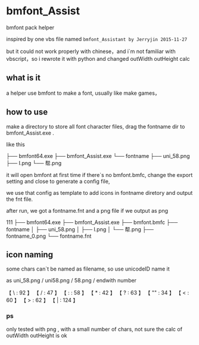 # bmfont_Assist
bmfont pack helper

inspired by one vbs file named `bmfont_Assistant by Jerryjin 2015-11-27`

but it could not work properly with chinese，and i`m not familiar with vbscript，so i rewrote it with python and changed outWidth outHeight calc

## what is it

a helper use bmfont to make a font,  usually like make games，

## how to use

make a directory to store all font character files, drag the fontname dir to bmfont_Assist.exe .

like this

├── bmfont64.exe
├── bmfont_Assist.exe
└── fontname
    ├── uni_58.png
    ├── I.png
    └── 帮.png



it will open bmfont at first time if there`s no bmfont.bmfc, change the export setting and close to generate a config file,

we use that config as template to add icons in fontname diretory and output the fnt file.

after run, we got a fontname.fnt and a png file if we output as png

111
├── bmfont64.exe
├── bmfont_Assist.exe
├── bmfont.bmfc
├── fontname
│   ├── uni_58.png
│   ├── I.png
│   └── 帮.png
├── fontname_0.png
└── fontname.fnt



## icon naming

some chars can`t be named as filename,  so use unicodeID name it

as uni_58.png / uni58.png / 58.png / endwith number

【 \ : 92 】 【 / : 47 】 【 : : 58 】 【 * : 42 】 【 ? : 63 】 【 "" : 34 】 【 < : 60 】 【 > : 62 】 【 | : 124 】



### ps

only tested with png , with a small number of chars, not sure the calc of outWidth outHeight is ok